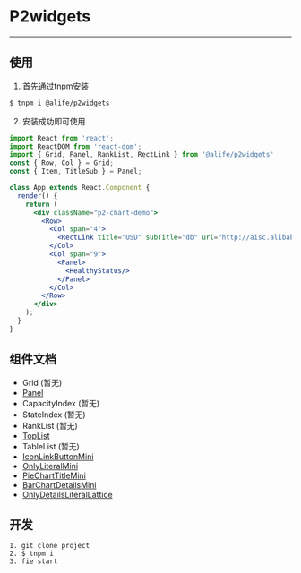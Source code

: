# P2widgets

---

## 使用

1. 首先通过tnpm安装

```bash
$ tnpm i @alife/p2widgets
```

2. 安装成功即可使用

```jsx
import React from 'react';
import ReactDOM from 'react-dom';
import { Grid, Panel, RankList, RectLink } from '@alife/p2widgets'
const { Row, Col } = Grid;
const { Item, TitleSub } = Panel;

class App extends React.Component {
  render() {
    return (
      <div className="p2-chart-demo">
        <Row>
          <Col span="4">
            <RectLink title="OSD" subTitle="db" url="http://aisc.alibaba.net/"/>
          </Col>
          <Col span="9">
            <Panel>
              <HealthyStatus/>
            </Panel>
          </Col>
        </Row>
      </div>
    );
  }
}
```

## 组件文档

- Grid (暂无)
- [Panel](http://gitlab.alibaba-inc.com/ls/p2widgets/tree/master/src/components/panel)
- CapacityIndex (暂无)
- StateIndex (暂无)
- RankList (暂无)
- [TopList](http://gitlab.alibaba-inc.com/ls/p2widgets/tree/master/src/components/topList)
- TableList (暂无)
- [IconLinkButtonMini](http://gitlab.alibaba-inc.com/ls/p2widgets/tree/master/src/components/iconLinkButtonMini)
- [OnlyLiteralMini](http://gitlab.alibaba-inc.com/ls/p2widgets/tree/master/src/components/onlyLiteralMini)
- [PieChartTitleMini](http://gitlab.alibaba-inc.com/ls/p2widgets/tree/master/src/components/pieChartTitleMini)
- [BarChartDetailsMini](http://gitlab.alibaba-inc.com/ls/p2widgets/tree/master/src/components/barChartDetailsMini)
- [OnlyDetailsLiteralLattice](http://gitlab.alibaba-inc.com/ls/p2widgets/tree/master/src/components/onlyDetailsLiteralLattice)

## 开发

```
1. git clone project
2. $ tnpm i
3. fie start
```

